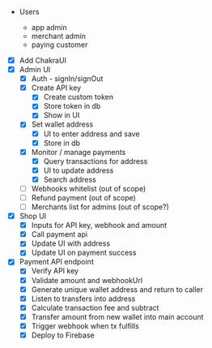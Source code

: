 - Users

  - app admin
  - merchant admin
  - paying customer

- [x] Add ChakraUI
- [x] Admin UI
  - [x] Auth - signIn/signOut
  - [x] Create API key
    - [x] Create custom token
    - [x] Store token in db
    - [x] Show in UI
  - [x] Set wallet address
    - [x] UI to enter address and save
    - [x] Store in db
  - [x] Monitor / manage payments
    - [x] Query transactions for address
    - [x] UI to update address
    - [x] Search address
  - [ ] Webhooks whitelist (out of scope)
  - [ ] Refund payment (out of scope)
  - [ ] Merchants list for admins (out of scope?)
- [x] Shop UI
  - [x] Inputs for API key, webhook and amount
  - [x] Call payment api
  - [x] Update UI with address
  - [x] Update UI on payment success
- [x] Payment API endpoint
  - [x] Verify API key
  - [x] Validate amount and webhookUrl
  - [x] Generate unique wallet address and return to caller
  - [x] Listen to transfers into address
  - [x] Calculate transaction fee and subtract
  - [x] Transfer amount from new wallet into main account
  - [x] Trigger webhook when tx fulfills
  - [x] Deploy to Firebase
